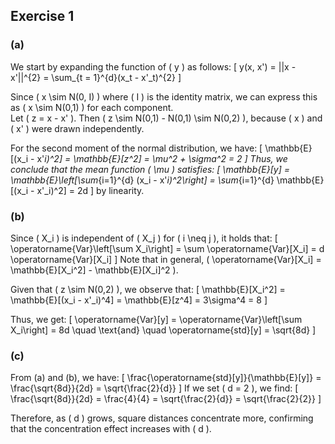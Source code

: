 <script type="text/javascript" async
    src="https://cdnjs.cloudflare.com/ajax/libs/mathjax/2.7.7/MathJax.js?config=TeX-MML-AM_CHTML">
</script>

## Exercise 1

### (a)

We start by expanding the function of \( y \) as follows: 
\[
y(x, x') = ||x - x'||^{2} = \sum_{t = 1}^{d}(x_t - x'_t)^{2}
\]

Since \( x \sim N(0, I) \) where \( I \) is the identity matrix, we can express this as \( x \sim N(0,1) \) for each component.  
Let \( z = x - x' \). Then \( z \sim N(0,1) - N(0,1) \sim N(0,2) \), because \( x \) and \( x' \) were drawn independently.

For the second moment of the normal distribution, we have:
\[
\mathbb{E}[(x_i - x'_i)^2] = \mathbb{E}[z^2] = \mu^2 + \sigma^2 = 2
\]
Thus, we conclude that the mean function \( \mu \) satisfies:
\[
\mathbb{E}[y] = \mathbb{E}\left[\sum_{i=1}^{d} (x_i - x'_i)^2\right] = \sum_{i=1}^{d} \mathbb{E}[(x_i - x'_i)^2] = 2d
\]
by linearity.

### (b)

Since \( X_i \) is independent of \( X_j \) for \( i \neq j \), it holds that:
\[
\operatorname{Var}\left[\sum X_i\right] = \sum \operatorname{Var}[X_i] = d \operatorname{Var}[X_i]
\]
Note that in general, \( \operatorname{Var}[X_i] = \mathbb{E}[X_i^2] - \mathbb{E}[X_i]^2 \).

Given that \( z \sim N(0,2) \), we observe that:
\[
\mathbb{E}[X_i^2] = \mathbb{E}[(x_i - x'_i)^4] = \mathbb{E}[z^4] = 3\sigma^4 = 8
\]

Thus, we get:
\[
\operatorname{Var}[y] = \operatorname{Var}\left[\sum X_i\right] = 8d \quad \text{and} \quad \operatorname{std}[y] = \sqrt{8d}
\]

### (c)

From (a) and (b), we have:
\[
\frac{\operatorname{std}[y]}{\mathbb{E}[y]} = \frac{\sqrt{8d}}{2d} = \sqrt{\frac{2}{d}}
\]
If we set \( d = 2 \), we find:
\[
\frac{\sqrt{8d}}{2d} = \frac{4}{4} = \sqrt{\frac{2}{d}} = \sqrt{\frac{2}{2}}
\]

Therefore, as \( d \) grows, square distances concentrate more, confirming that the concentration effect increases with \( d \).
